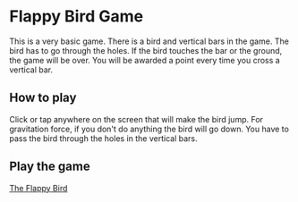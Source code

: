 # Flappy Bird Game

This is a very basic game. There is a bird and vertical bars in the game. The bird has to go through the holes. If the bird touches the bar or the ground, the game will be over. You will be awarded a point every time you cross a vertical bar.

## How to play

Click or tap anywhere on the screen that will make the bird jump. For gravitation force, if you don't do anything the bird will go down. You have to pass the bird through the holes in the vertical bars.

## Play the game

[The Flappy Bird](https://flappy-bird-beryl.vercel.app/)
